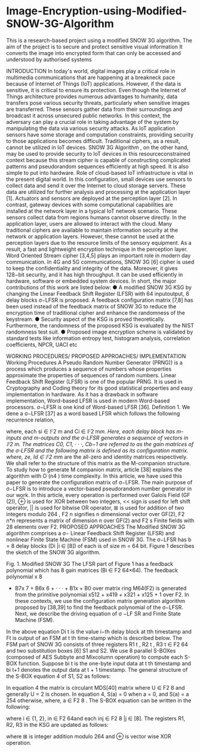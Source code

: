 # Image-Encryption-using-Modified-SNOW-3G-Algorithm
This is a research-based project using a modified SNOW 3G algorithm.
The aim of the project is to secure and protect sensitive visual information
It converts the image into encrypted form that can only be accessed and understood by authorised systems


INTRODUCTION
In today's world, digital images play a critical role in multimedia communications that are happening at a
breakneck pace because of Internet of Things (IoT) applications. However, if the data is sensitive, it is critical to
ensure its protection. Even though the Internet of Things architecture provides numerous advantages to
humanity, data transfers pose various security threats, particularly when sensitive images are transferred. These
sensors gather data from their surroundings and broadcast it across unsecured public networks. In this context,
the adversary can play a crucial role in taking advantage of the system by manipulating the data via various
security attacks. As IoT application sensors have some storage and computation constraints, providing security
to those applications becomes difficult. Traditional ciphers, as a result, cannot be utilized in IoT devices.
SNOW 3G Algorithm , on the other hand, may be used to provide security to IoT devices in this resourceconstrained context because this stream cipher is capable of constructing complicated patterns and pseudorandom sequences efficiently at high speed. It is also simple to put into hardware. Role of cloud-based IoT
infrastructure is vital in the present digital world. In this configuration, small devices use sensors to collect data
and send it over the Internet to cloud storage servers.
These data are utilized for further analysis and processing at the application layer [1]. Actuators and sensors are
deployed at the perception layer [2]. In contrast, gateway devices with some computational capabilities are
installed at the network layer in a typical IoT network scenario. These sensors collect data from regions humans
cannot observe directly. In the application layer, users are allowed to interact with the cloud. Many traditional
ciphers are available to maintain information security at the network or application layers. However, these
cannot be used at the perception layers due to the resource limits of the sensory equipment. As a result, a fast
and lightweight encryption technique in the perception layer.
Word Oriented Stream cipher [3,4,5] plays an important role in modern day communication. In 4G and 5G
communications, SNOW 3G [6] cipher is used to keep the confidentiality and integrity of the data. Moreover, it
gives 128−bit security, and it has high throughput. It can be used efficiently in hardware, software or embedded
system devices. In short, the major contributions of this work are listed below:
● A modified SNOW 3G KSG by changing the Linear Feedback Shift Register (LFSR) with 64 inputoutput, 8 delay blocks σ−LFSR is proposed. A feedback configuration matrix [7,8] has been used
instead of the feedback matrix of SNOW 3G to reduce the encryption time of traditional cipher and
enhance the randomness of the keystream.
● Security aspect of the KSG is proved theoretically. Furthermore, the randomness of the proposed KSG
is evaluated by the NIST randomness test suit.
● Proposed image encryption scheme is validated by standard tests like information entropy test,
histogram analysis, correlation coefficients, NPCR, UACI etc


WORKING PROCEDURES/ PROPOSED APPROACHES/ IMPLEMENTATION
Working Procedures
A Pseudo Random Number Generator (PRNG)) is a process which produces a sequence of numbers whose
properties approximate the properties of sequences of random numbers. Linear Feedback Shift Register (LFSR)
is one of the popular PRNG. It is used in Cryptography and Coding theory for its good statistical properties and
easy implementation in hardware. As it has a drawback in software implementation, Word-based LFSR is used
in modern Word-based processors. σ−LFSR is one kind of Word-based LFSR [36].
Definition 1. We dene a σ−LFSR [37] as a word based LFSR which follows the following recurrence relation,



where, each si ∈ 𝔽2
m and Ci ∈ 𝔽2
m*m. Here, each delay block has m-inputs and m-outputs and the σ-LFSR
generates a sequence of vectors in 𝔽2
m. The matrices C0, C1, · · ·, Cb−1 are referred to as the gain matrices of the
σ-LFSR and the following matrix is defined as its configuration matrix.
where, ze, Id ∈ 𝔽2
m*m are the all-zero and identity matrices respectively. We shall refer to the structure of this
matrix as the M-companion structure. To study how to generate M companion matrix, article [38] explains the
algorithm with O (n4
) time complexity. In this article, we have used this paper to generate the configuration
matrix of σ−LFSR. The main purpose of σ−LFSR is to introduce a vector-based pseudorandom number
generator in our work. In this article, every operation is performed over Galois Field (GF (2)), ⊕ is used for
XOR between two integers, << sign is used for left shift operator, || is used for bitwise OR operator, ⊞ is used
for addition of two integers modulo 264 , F2
n
signifies n dimensional vector over GF(2), F2
n*n represents a matrix
of dimension n over GF(2) and F2
s Finite fields with 28
elements over F2.
PROPOSED APPROACHES
The Modified SNOW 3G algorithm comprises a σ− Linear Feedback Shift Register (LFSR) and nonlinear
Finite State Machine (FSM) used in SNOW 3G. The σ−LFSR has b = 8 delay blocks (Di |i ∈ [8]) of each is of
size m = 64 bit. Figure 1 describes the sketch of the SNOW 3G algorithm.

Fig. 1. Modified SNOW 3G
The LFSR part of Figure 1 has a feedback polynomial which has 8 gain matrices (Bi ∈ F2
64×64). The feedback polynomial x 8
+ B7x
7 + B6x
6 + · · · + B1x + B0 over matrix ring M64(F2) is generated from the primitive polynomial x512 + x419 + x321 + x125 + 1
over F2. In these contexts, we use the configuration matrix generation algorithm proposed by [38,39] to find the
feedback polynomial of the σ−LFSR. Next, we describe the driving equation of σ −LF SR and Finite State Machine (FSM).

In the above equation Di
t
is the value i−th delay block at tth timestamp and Ft
is output of an FSM at t
th time-stamp which
is described below. The FSM part of SNOW 3G consists of three registers R1
t
, R2
t
, R3
t ∈ F2
64 and two substitution boxes [6]
S1 and S2. We use 8 parallel S-BOXes (composed of AES Subbyte and Mixcolumn operation) to compute each S-BOX
function. Suppose bi
t
is the one-byte input data at t
th timestamp and bi
t+1 denotes the output data at t + 1 timestamp.
The general structure of the S-BOX equation 4 of S1, S2 as follows:

In equation 4 the matrix is circulant MDS[40] matrix where U ∈ F2
8 and generally U = 2 is chosen.
In equation 4, S(a) = 0 when a = 0, and S(a) = a
254 otherwise, where, a ∈ F2
8
.
The S-BOX equation can be written in the following:

where i ∈ {1, 2}, in ∈ F2
64and each inj ∈ F2
8
|j ∈ [8].
The registers R1, R2, R3 in the KSG are updated as follows:

where ⊞ is integer addition modulo 264 and ⊕ is vector wise XOR operation. 
